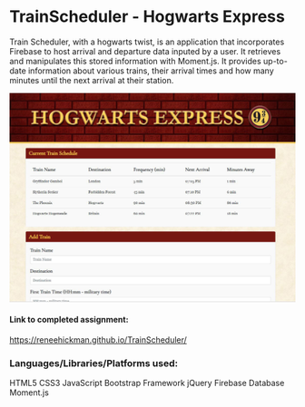# TrainScheduler - Hogwarts Express  

Train Scheduler, with a hogwarts twist, is an application that incorporates Firebase to host arrival and departure data inputed by a user. It retrieves and manipulates this stored information with Moment.js. It provides up-to-date information about various trains, their arrival times and how many minutes until the next arrival at their station.

![Preview of Hogwarts Express Train Scheduler](44.jpg)

#### Link to completed assignment:  
https://reneehickman.github.io/TrainScheduler/

### Languages/Libraries/Platforms used:
HTML5
CSS3
JavaScript
Bootstrap Framework
jQuery
Firebase Database
Moment.js
